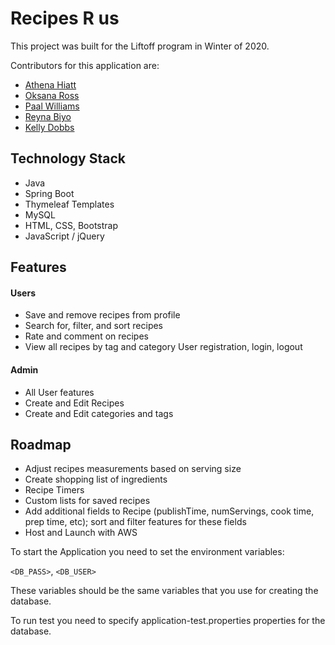 # Recipes R us

This project was built for the Liftoff program in Winter of 2020.

Contributors for this application are:
- [Athena Hiatt]()
- [Oksana Ross]()
- [Paal Williams](https://www.github.com/paalwilliams)
- [Reyna Biyo]()
- [Kelly Dobbs]()

## Technology Stack

- Java
- Spring Boot
- Thymeleaf Templates
- MySQL
- HTML, CSS, Bootstrap
- JavaScript / jQuery

## Features

#### Users
- Save and remove recipes from profile
- Search for, filter, and sort recipes
- Rate and comment on recipes
- View all recipes by tag and category
User registration, login, logout

#### Admin 
- All User features
- Create and Edit Recipes
- Create and Edit categories and tags


## Roadmap

- Adjust recipes measurements based on serving size
- Create shopping list of ingredients
- Recipe Timers
- Custom lists for saved recipes
- Add additional fields to Recipe (publishTime, numServings, cook time, prep time, etc); sort and filter features for these fields
- Host and Launch with AWS



To start the Application you need to set the environment variables: <p>
<code><DB_PASS></code>,
<code><DB_USER></code> <p>
These variables should be the same variables that you use for creating the database.

To run test you need to specify application-test.properties properties for the database.
